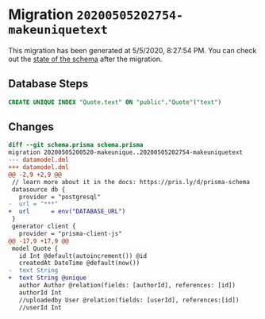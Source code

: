 # Migration `20200505202754-makeuniquetext`

This migration has been generated at 5/5/2020, 8:27:54 PM.
You can check out the [state of the schema](./schema.prisma) after the migration.

## Database Steps

```sql
CREATE UNIQUE INDEX "Quote.text" ON "public"."Quote"("text")
```

## Changes

```diff
diff --git schema.prisma schema.prisma
migration 20200505200520-makeunique..20200505202754-makeuniquetext
--- datamodel.dml
+++ datamodel.dml
@@ -2,9 +2,9 @@
 // learn more about it in the docs: https://pris.ly/d/prisma-schema
 datasource db {
   provider = "postgresql"
-  url = "***"
+  url      = env("DATABASE_URL")
 }
 generator client {
   provider = "prisma-client-js"
@@ -17,9 +17,9 @@
 model Quote {
   id Int @default(autoincrement()) @id
   createdAt DateTime @default(now())
-  text String
+  text String @unique
   author Author @relation(fields: [authorId], references: [id])
   authorId Int
   //uploadedby User @relation(fields: [userId], references:[id])
   //userId Int
```


